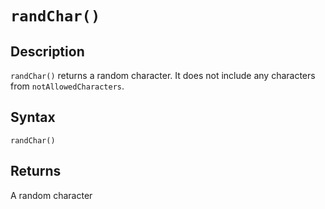 # `randChar()`

## Description
`randChar()` returns a random character. It does not include any characters from `notAllowedCharacters`.

## Syntax
`randChar()`

## Returns
A random character